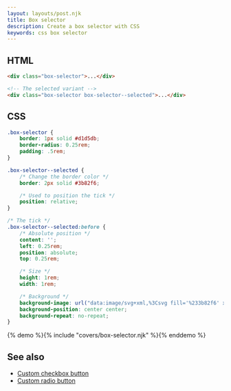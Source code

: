 ```yaml
---
layout: layouts/post.njk
title: Box selector
description: Create a box selector with CSS
keywords: css box selector
---
```


## HTML

```html
<div class="box-selector">...</div>

<!-- The selected variant -->
<div class="box-selector box-selector--selected">...</div>
```

## CSS

```css
.box-selector {
    border: 1px solid #d1d5db;
    border-radius: 0.25rem;
    padding: .5rem;
}

.box-selector--selected {
    /* Change the border color */
    border: 2px solid #3b82f6;

    /* Used to position the tick */
    position: relative;
}

/* The tick */
.box-selector--selected:before {
    /* Absolute position */
    content: '';
    left: 0.25rem;
    position: absolute;
    top: 0.25rem;

    /* Size */
    height: 1rem;
    width: 1rem;

    /* Background */
    background-image: url("data:image/svg+xml,%3Csvg fill='%233b82f6' xmlns='http://www.w3.org/2000/svg' viewBox='0 0 24 24' %3E%3Cpath d='M12 2C6.48 2 2 6.48 2 12s4.48 10 10 10 10-4.48 10-10S17.52 2 12 2zm-2 15l-5-5 1.41-1.41L10 14.17l7.59-7.59L19 8l-9 9z'%3E%3C/path%3E%3C/svg%3E");
    background-position: center center;
    background-repeat: no-repeat;
}
```

{% demo %}{% include "covers/box-selector.njk" %}{% enddemo %}

## See also

- [Custom checkbox button](/custom-checkbox-button/)
- [Custom radio button](/custom-radio-button/)
